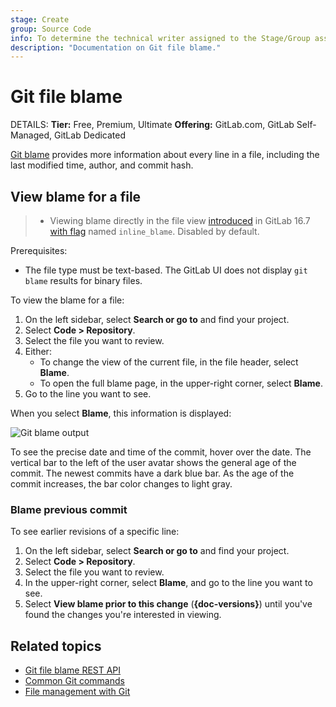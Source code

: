 ```yaml
---
stage: Create
group: Source Code
info: To determine the technical writer assigned to the Stage/Group associated with this page, see https://handbook.gitlab.com/handbook/product/ux/technical-writing/#assignments
description: "Documentation on Git file blame."
---
```


# Git file blame

DETAILS:
**Tier:** Free, Premium, Ultimate
**Offering:** GitLab.com, GitLab Self-Managed, GitLab Dedicated

[Git blame](https://git-scm.com/docs/git-blame) provides more information
about every line in a file, including the last modified time, author, and
commit hash.

## View blame for a file

> - Viewing blame directly in the file view [introduced](https://gitlab.com/gitlab-org/gitlab/-/issues/430950) in GitLab 16.7 [with flag](../../../../administration/feature_flags.md) named `inline_blame`. Disabled by default.

Prerequisites:

- The file type must be text-based. The GitLab UI does not display
  `git blame` results for binary files.

To view the blame for a file:

1. On the left sidebar, select **Search or go to** and find your project.
1. Select **Code > Repository**.
1. Select the file you want to review.
1. Either:
   - To change the view of the current file, in the file header, select **Blame**.
   - To open the full blame page, in the upper-right corner, select **Blame**.
1. Go to the line you want to see.

When you select **Blame**, this information is displayed:

![Git blame output](img/file_blame_output_v16_6.png "Blame button output")

To see the precise date and time of the commit, hover over the date. The vertical bar
to the left of the user avatar shows the general age of the commit. The newest
commits have a dark blue bar. As the age of the commit increases, the bar color
changes to light gray.

### Blame previous commit

To see earlier revisions of a specific line:

1. On the left sidebar, select **Search or go to** and find your project.
1. Select **Code > Repository**.
1. Select the file you want to review.
1. In the upper-right corner, select **Blame**, and go to the line you want to see.
1. Select **View blame prior to this change** (**{doc-versions}**)
   until you've found the changes you're interested in viewing.

## Related topics

- [Git file blame REST API](../../../../api/repository_files.md#get-file-blame-from-repository)
- [Common Git commands](../../../../topics/git/commands.md)
- [File management with Git](../../../../topics/git/file_management.md)
